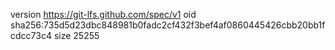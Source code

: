 version https://git-lfs.github.com/spec/v1
oid sha256:735d5d23dbc848981b0fadc2cf432f3bef4af0860445426cbb20bb1fcdcc73c4
size 25255
